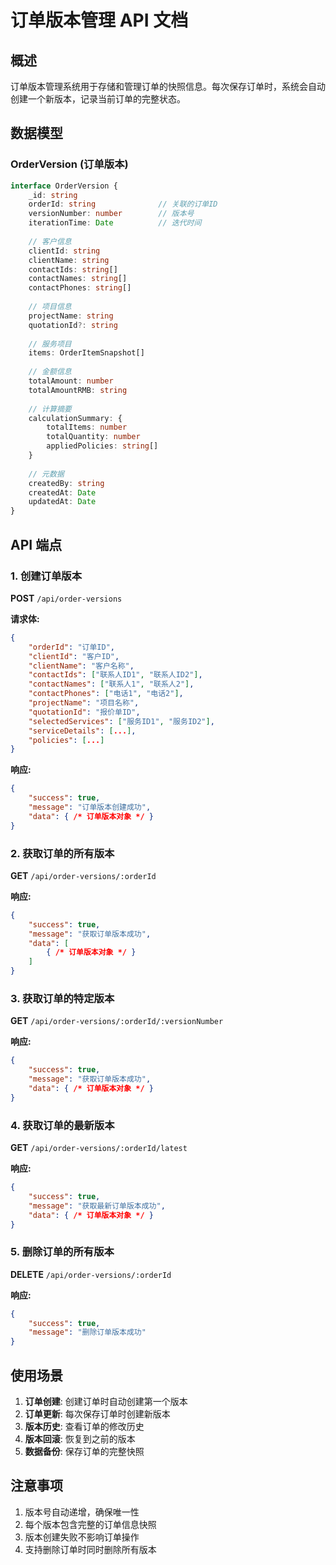 # 订单版本管理 API 文档

## 概述

订单版本管理系统用于存储和管理订单的快照信息。每次保存订单时，系统会自动创建一个新版本，记录当前订单的完整状态。

## 数据模型

### OrderVersion (订单版本)

```typescript
interface OrderVersion {
    _id: string
    orderId: string              // 关联的订单ID
    versionNumber: number        // 版本号
    iterationTime: Date          // 迭代时间
    
    // 客户信息
    clientId: string
    clientName: string
    contactIds: string[]
    contactNames: string[]
    contactPhones: string[]
    
    // 项目信息
    projectName: string
    quotationId?: string
    
    // 服务项目
    items: OrderItemSnapshot[]
    
    // 金额信息
    totalAmount: number
    totalAmountRMB: string
    
    // 计算摘要
    calculationSummary: {
        totalItems: number
        totalQuantity: number
        appliedPolicies: string[]
    }
    
    // 元数据
    createdBy: string
    createdAt: Date
    updatedAt: Date
}
```

## API 端点

### 1. 创建订单版本

**POST** `/api/order-versions`

**请求体:**
```json
{
    "orderId": "订单ID",
    "clientId": "客户ID",
    "clientName": "客户名称",
    "contactIds": ["联系人ID1", "联系人ID2"],
    "contactNames": ["联系人1", "联系人2"],
    "contactPhones": ["电话1", "电话2"],
    "projectName": "项目名称",
    "quotationId": "报价单ID",
    "selectedServices": ["服务ID1", "服务ID2"],
    "serviceDetails": [...],
    "policies": [...]
}
```

**响应:**
```json
{
    "success": true,
    "message": "订单版本创建成功",
    "data": { /* 订单版本对象 */ }
}
```

### 2. 获取订单的所有版本

**GET** `/api/order-versions/:orderId`

**响应:**
```json
{
    "success": true,
    "message": "获取订单版本成功",
    "data": [
        { /* 订单版本对象 */ }
    ]
}
```

### 3. 获取订单的特定版本

**GET** `/api/order-versions/:orderId/:versionNumber`

**响应:**
```json
{
    "success": true,
    "message": "获取订单版本成功",
    "data": { /* 订单版本对象 */ }
}
```

### 4. 获取订单的最新版本

**GET** `/api/order-versions/:orderId/latest`

**响应:**
```json
{
    "success": true,
    "message": "获取最新订单版本成功",
    "data": { /* 订单版本对象 */ }
}
```

### 5. 删除订单的所有版本

**DELETE** `/api/order-versions/:orderId`

**响应:**
```json
{
    "success": true,
    "message": "删除订单版本成功"
}
```

## 使用场景

1. **订单创建**: 创建订单时自动创建第一个版本
2. **订单更新**: 每次保存订单时创建新版本
3. **版本历史**: 查看订单的修改历史
4. **版本回滚**: 恢复到之前的版本
5. **数据备份**: 保存订单的完整快照

## 注意事项

1. 版本号自动递增，确保唯一性
2. 每个版本包含完整的订单信息快照
3. 版本创建失败不影响订单操作
4. 支持删除订单时同时删除所有版本 